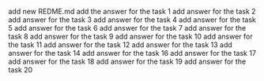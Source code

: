 add new REDME.md
add the answer for the task 1
add answer for the task 2
add answer for the task 3
add answer for the task 4
add answer for the task 5
add answer for the task 6
add answer for the task 7
add answer for the task 8
add answer for the task 9
add answer for the task 10
add answer for the task 11
add answer for the task 12
add answer for the task 13
add answer for the task 14
add answer for the task 16
add answer for the task 17
add answer for the task 18
add answer for the task 19
add answer for the task 20